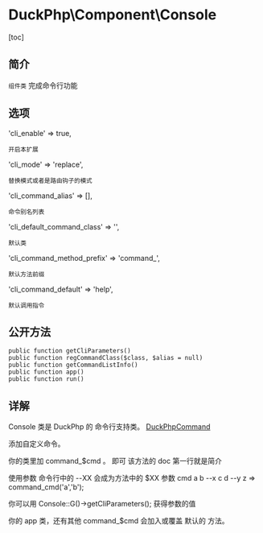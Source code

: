 # DuckPhp\Component\Console
[toc]
## 简介
`组件类` 完成命令行功能
## 选项

'cli_enable' => true,

    开启本扩展
'cli_mode' => 'replace',

    替换模式或者是路由钩子的模式
'cli_command_alias' => [],

    命令别名列表
'cli_default_command_class' => '',

    默认类
'cli_command_method_prefix' => 'command_',

    默认方法前缀
'cli_command_default' => 'help',

    默认调用指令
## 公开方法



    public function getCliParameters()
    public function regCommandClass($class, $alias = null)
    public function getCommandListInfo()
    public function app()
    public function run()

## 详解

Console 类是 DuckPhp 的 命令行支持类。
[DuckPhpCommand](Component-DuckPhpCommand.md)


添加自定义命令。

你的类里加 command_$cmd 。 即可
该方法的 doc 第一行就是简介

使用参数
命令行中的 --XX 会成为方法中的 $XX 参数
cmd a b --x c d --y z 
=>
command_cmd('a','b');

你可以用
Console::G()->getCliParameters(); 获得参数的值

你的 app 类，还有其他 command_$cmd 会加入或覆盖 默认的 方法。
